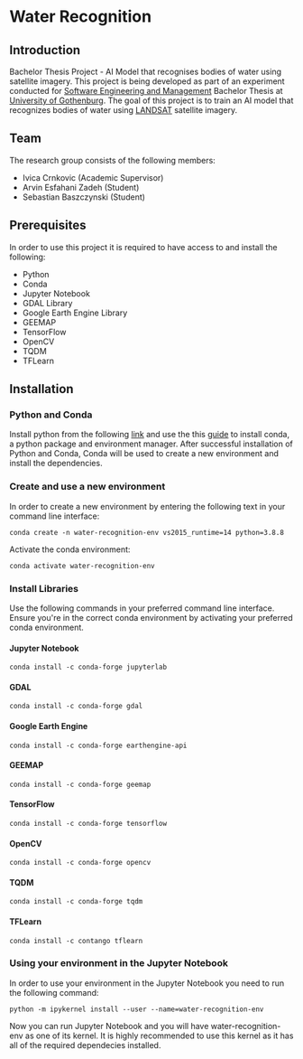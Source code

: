 # Water Recognition
## Introduction
Bachelor Thesis Project - AI Model that recognises bodies of water using satellite imagery.
This project is being developed as part of an experiment conducted for [Software Engineering and Management] Bachelor Thesis at [University of Gothenburg]. The goal of this project is to train an AI model that recognizes bodies of water using [LANDSAT] satellite imagery.

## Team
The research group consists of the following members:

- Ivica Crnkovic (Academic Supervisor)
- Arvin Esfahani Zadeh (Student)
- Sebastian Baszczynski (Student)

## Prerequisites
In order to use this project it is required to have access to and install the following:
- Python
- Conda
- Jupyter Notebook
- GDAL Library
- Google Earth Engine Library
- GEEMAP
- TensorFlow
- OpenCV
- TQDM
- TFLearn

## Installation
### Python and Conda
Install python from the following [link] and use the this [guide] to install conda, a python package and environment manager.
After successful installation of Python and Conda, Conda will be used to create a new environment and install the dependencies.
### Create and use a new environment
In order to create a new environment by entering the following text in your command line interface:
```
conda create -n water-recognition-env vs2015_runtime=14 python=3.8.8
```
Activate the conda environment:
```
conda activate water-recognition-env
```
### Install Libraries
Use the following commands in your preferred command line interface. Ensure you're in the correct conda environment by activating your preferred conda environment.
#### Jupyter Notebook
```
conda install -c conda-forge jupyterlab
```
#### GDAL
```
conda install -c conda-forge gdal
```
#### Google Earth Engine
```
conda install -c conda-forge earthengine-api
```
#### GEEMAP
```
conda install -c conda-forge geemap
```
#### TensorFlow
```
conda install -c conda-forge tensorflow
```
#### OpenCV
```
conda install -c conda-forge opencv
```
#### TQDM
```
conda install -c conda-forge tqdm
```
#### TFLearn
```
conda install -c contango tflearn
```
### Using your environment in the Jupyter Notebook
In order to use your environment in the Jupyter Notebook you need to run the following command:
```
python -m ipykernel install --user --name=water-recognition-env
```
Now you can run Jupyter Notebook and you will have water-recognition-env as one of its kernel.
It is highly recommended to use this kernel as it has all of the required dependecies installed.

[//]: # (These are reference links used in the body of this note and get stripped out when the markdown processor does its job)
   [University Of Gothenburg]: <https://www.gu.se/en>
   [Software Engineering and Management]: <https://www.gu.se/en/study-gothenburg/software-engineering-and-management-bachelors-programme-n1sof>
   [LANDSAT]: <https://landsat.com>
   [link]: <https://www.python.org/downloads/>
   [guide]: <https://conda.io/projects/conda/en/latest/user-guide/install/index.html>
   
  
